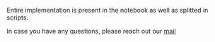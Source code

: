 Entire implementation is present in the notebook as well as splitted in scripts. 

In case you have any questions, please reach out our [mail](mailto:agarwal.akshita11@gmail.com)
